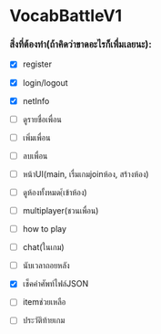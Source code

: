 
# VocabBattleV1
### สิ่งที่ต้องทำ(ถ้าคิดว่าขาดอะไรก็เพื่มเลยนะ):
   - [x] register
   - [x] login/logout
   - [x] netInfo
   - [ ] ดูรายชื่อเพื่อน
   - [ ] เพิ่มเพื่อน
   - [ ] ลบเพื่อน
   - [ ] หน้าUI(main, เรื่มเกมjoinห้อง, สร้างห้อง)
   - [ ] ดูห้องทั้งหมด(้เข้าห้อง)
   - [ ] multiplayer(ชวนเพื่อน)
   - [ ] how to play
   - [ ] chat(ในเกม)
   - [ ] นับเวลาถอยหลัง
   - [x] เช็คคำศัพท์ไฟล์JSON
   - [ ] itemช่วยเหลือ
   - [ ] ประวัติท้ายเกม

